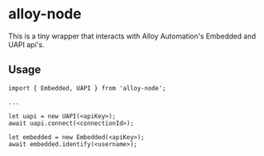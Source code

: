 # alloy-node

This is a tiny wrapper that interacts with Alloy Automation's Embedded and UAPI api's.

## Usage

```
import { Embedded, UAPI } from 'alloy-node';

...

let uapi = new UAPI(<apiKey>);
await uapi.connect(<connectionId>);

let embedded = new Embedded(<apiKey>);
await embedded.identify(<username>);
```
